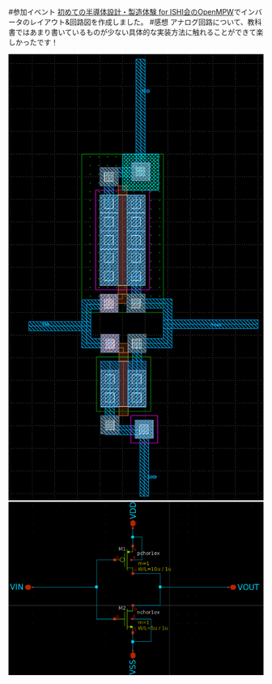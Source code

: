 #参加イベント
[初めての半導体設計・製造体験 for ISHI会のOpenMPW](https://ishikai.connpass.com/event/332952/)でインバータのレイアウト&回路図を作成しました。
#感想
アナログ回路について、教科書ではあまり書いているものが少ない具体的な実装方法に触れることができて楽しかったです！

![layout.png](layout.png)
![schematic.png](schematic.png)